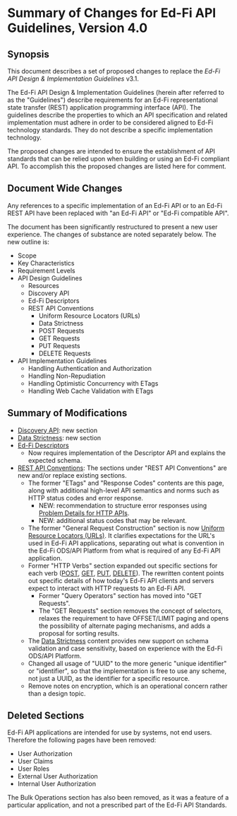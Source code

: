 # Summary of Changes for Ed-Fi API Guidelines, Version 4.0

## Synopsis

This document describes a set of proposed changes to replace the _Ed-Fi API
Design & Implementation Guidelines_ v3.1.

The Ed-Fi API Design & Implementation Guidelines (herein after referred to as
the "Guidelines") describe requirements for an Ed-Fi representational state
transfer (REST) application programming interface (API). The guidelines describe
the properties to which an API specification and related implementation must
adhere in order to be considered aligned to Ed-Fi technology standards. They do
not describe a specific implementation technology.

The proposed changes are intended to ensure the establishment of API standards
that can be relied upon when building or using an Ed-Fi compliant API. To
accomplish this the proposed changes are listed here for comment.

## Document Wide Changes

Any references to a specific implementation of an Ed-Fi API or to an Ed-Fi REST
API have been replaced with "an Ed-Fi API" or "Ed-Fi compatible API".

The document has been significantly restructured to present a new user
experience. The changes of substance are noted separately below. The new outline is:

* Scope
* Key Characteristics
* Requirement Levels
* API Design Guidelines
  * Resources
  * Discovery API
  * Ed-Fi Descriptors
  * REST API Conventions
    * Uniform Resource Locators (URLs)
    * Data Strictness
    * POST Requests
    * GET Requests
    * PUT Requests
    * DELETE Requests
* API Implementation Guidelines
  * Handling Authentication and Authorization
  * Handling Non-Repudiation
  * Handling Optimistic Concurrency with ETags
  * Handling Web Cache Validation with ETags

## Summary of Modifications

* [Discovery API](v4.0/API-DESIGN-GUIDELINES/DISCOVERY-API.md): new section
* [Data Strictness](v4.0/API-DESIGN-GUIDELINES/DATA-STRICTNESS.md): new section
* [Ed-Fi Descriptors](v4.0/API-DESIGN-GUIDELINES/ED-FI-DESCRIPTORS.md)
  * Now requires implementation of the Descriptor API and explains the expected
    schema.
* [REST API Conventions](v4.0/API-DESIGN-GUIDELINES/REST-API.md): The sections
  under "REST API Conventions" are new and/or replace existing sections.
  * The former "ETags" and "Response Codes" contents are this page, along with
    additional high-level API semantics and norms such as HTTP status codes and
    error response.
    * NEW: recommendation to structure error responses using [Problem Details
      for HTTP APIs](https://datatracker.ietf.org/doc/html/rfc9457).
    * NEW: additional status codes that may be relevant.
  * The former "General Request Construction" section is now [Uniform Resource
    Locators (URLs)](./v4.0/API-DESIGN-GUIDELINES/UNIFORM-RESOURCE-LOCATORS.md).
    It clarifies expectations for the URL's used in Ed-Fi API applications,
    separating out what is convention in the Ed-Fi ODS/API Platform from what is
    required of any Ed-Fi API application.
  * Former "HTTP Verbs" section expanded out specific sections for each verb
    ([POST](./v4.0/API-DESIGN-GUIDELINES/POST-REQUESTS.md),
    [GET](./v4.0/API-DESIGN-GUIDELINES/GET-REQUESTS.md),
    [PUT](./v4.0/API-DESIGN-GUIDELINES/PUT-REQUESTS.md),
    [DELETE](./v4.0/API-DESIGN-GUIDELINES/DELETE-REQUESTS.md)). The rewritten
    content points out specific details of how today's Ed-Fi API clients and
    servers expect to interact with HTTP requests to an Ed-Fi API.
    * Former "Query Operators" section has moved into "GET Requests".
    * The "GET Requests" section removes the concept of selectors, relaxes the
      requirement to have OFFSET/LIMIT paging and opens the possibility of
      alternate paging mechanisms, and adds a proposal for sorting results.
  * The [Data Strictness](./v4.0/API-DESIGN-GUIDELINES/DATA-STRICTNESS.md)
    content provides new support on schema validation and case sensitivity,
    based on experience with the Ed-Fi ODS/API Platform.
  * Changed all usage of "UUID" to the more generic "unique identifier" or
    "identifier", so that the implementation is free to use any scheme, not just
    a UUID, as the identifier for a specific resource.
  * Remove notes on encryption, which is an operational concern rather than a
    design topic.

## Deleted Sections

Ed-Fi API applications are intended for use by systems, not end users. Therefore
the following pages have been removed:

* User Authorization
* User Claims
* User Roles
* External User Authorization
* Internal User Authorization

The Bulk Operations section has also been removed, as it was a feature of a
particular application, and not a prescribed part of the Ed-Fi API Standards.
